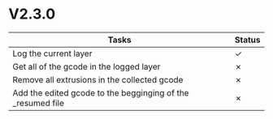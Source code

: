# V2.3.0

| Tasks | Status |
| ----- | ------ |
| Log the current layer | &check; |
| Get all of the gcode in the logged layer | &cross; |
| Remove all extrusions in the collected gcode | &cross; |
| Add the edited gcode to the begginging of the _resumed file | &cross; |